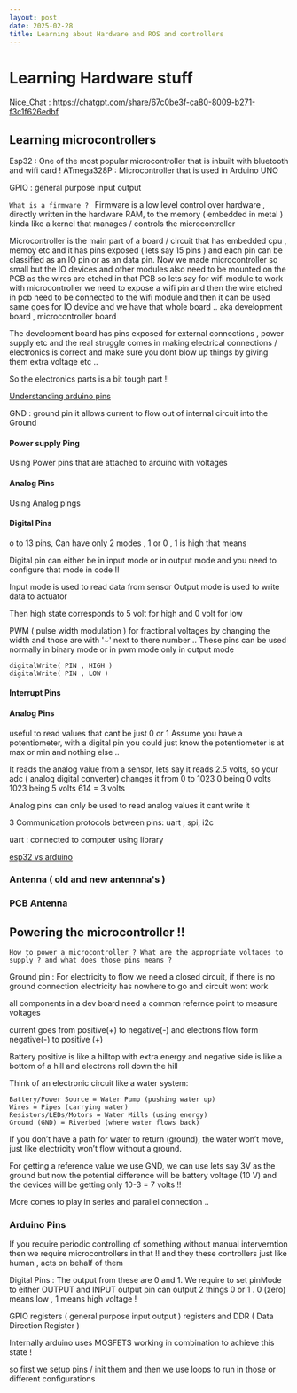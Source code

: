 ```yaml
---
layout: post
date: 2025-02-28
title: Learning about Hardware and ROS and controllers
---
```


# Learning Hardware stuff 

Nice_Chat : https://chatgpt.com/share/67c0be3f-ca80-8009-b271-f3c1f626edbf


## Learning microcontrollers

Esp32 : One of the most popular microcontroller that is inbuilt with bluetooth and wifi card ! 
ATmega328P : Microcontroller that is used in Arduino UNO 

GPIO  : general purpose input output 

`What is a firmware ? `
Firmware is a low level control over hardware , directly written in the hardware RAM, to the memory ( embedded in metal ) kinda like a kernel that manages / controls the microcontroller  

Microcontroller is the main part of a board / circuit that has embedded cpu , memoy etc and it has pins exposed ( lets say 15 pins ) and each pin can be classified as an IO pin or as an data pin. Now we made microcontroller so small but the IO devices and other modules also need to be mounted on the PCB as the wires are etched in that PCB so lets say for wifi module to work with microcontroller we need to expose a wifi pin and then the wire etched in pcb need to be connected to the wifi module and then it can be used same goes for IO device and we have that whole board .. aka development board , microcontroller board 

The development board has pins exposed for external connections , power supply etc and the real struggle comes in making electrical connections / electronics is correct and make sure you dont blow up things by giving them extra voltage etc .. 

So the electronics parts is a bit tough part !!

[Understanding arduino pins](https://www.youtube.com/watch?v=bniUECtJkeU)

GND : ground pin it allows current to flow out of internal circuit into the Ground 

#### Power supply Ping 
Using Power pins that are attached to arduino with voltages 

#### Analog Pins
Using Analog pings


#### Digital Pins
o to 13 pins, 
Can have only 2 modes , 1 or 0 , 1 is high that means 

Digital pin can either be in input mode or in output mode and you need to configure that mode in code !!

Input mode is used to read data from sensor 
Output mode is used to write data to actuator 

Then high state corresponds to 5 volt for high and 0 volt for low 

PWM ( pulse width modulation ) for fractional voltages by changing the width and those are with '~' next to there number .. These pins can be used normally in binary mode or in pwm mode only in output mode 

```
digitalWrite( PIN , HIGH ) 
digitalWrite( PIN , LOW ) 
```

#### Interrupt Pins 



#### Analog Pins
useful to read values that cant be just 0 or 1
Assume you have a potentiometer, with a digital pin you could just know the potentiometer is at max or min and nothing else .. 

It reads the analog value from a sensor, lets say it reads 2.5 volts, so your adc ( analog digital converter) changes it from 0 to 1023 
0 being 0 volts
1023 being 5 volts 
614 = 3 volts 

Analog pins can only be used to read analog values it cant write it 

3 Communication protocols between pins: 
uart , spi, i2c 

uart : connected to computer using library 



[esp32 vs arduino](https://www.youtube.com/watch?v=RiYnucfy_rs)

### Antenna ( old and new antennna's ) 



### PCB Antenna 


## Powering the microcontroller !!

`How to power a microcontroller ? What are the appropriate voltages to supply ? and what does those pins means ? `

Ground pin : For electricity to flow we need a closed circuit, if there is no ground connection electricity has nowhere to go and circuit wont work 

all components in a dev board need a common refernce point to measure voltages 

current goes from positive(+) to negative(-) and electrons flow form negative(-) to positive (+)

Battery positive is like a hilltop with extra energy and negative side is like a bottom of a hill and electrons roll down the hill

Think of an electronic circuit like a water system:

    Battery/Power Source = Water Pump (pushing water up)
    Wires = Pipes (carrying water)
    Resistors/LEDs/Motors = Water Mills (using energy)
    Ground (GND) = Riverbed (where water flows back)

If you don’t have a path for water to return (ground), the water won’t move, just like electricity won’t flow without a ground.



For getting a reference value we use GND, we can use lets say 3V as the ground but now the potential difference will be battery voltage (10 V) and the devices will be getting only 10-3 = 7 volts !!

More comes to play in series and parallel connection ..  



### Arduino Pins 
If you require periodic controlling of something without manual interverntion then we require microcontrollers in that !! and they these controllers just like human , acts on behalf of them 

Digital Pins : The output from these are 0 and 1. We require to set pinMode to either OUTPUT and INPUT output pin can output 2 things 0 or 1 . 0 (zero) means low  , 1 means high voltage !

GPIO registers ( general purpose input output ) registers and DDR ( Data Direction Register )

Internally arduino uses MOSFETS working in combination to achieve this state ! 

so first we setup pins / init them and then we use loops to run in those or different configurations  







